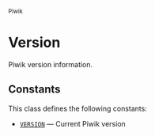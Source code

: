 <small>Piwik</small>

Version
=======

Piwik version information.


Constants
---------

This class defines the following constants:

- [`VERSION`](#VERSION) &mdash; Current Piwik version
